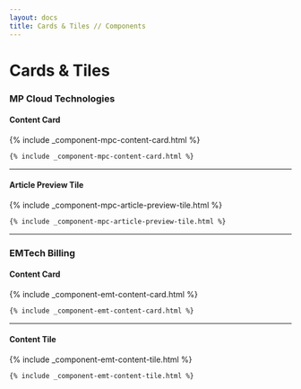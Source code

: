 ```yaml
---
layout: docs
title: Cards & Tiles // Components
---
```


# Cards & Tiles

### MP Cloud Technologies
#### Content Card
{% include _component-mpc-content-card.html %}

```html
{% include _component-mpc-content-card.html %}
```

----

#### Article Preview Tile
{% include _component-mpc-article-preview-tile.html %}
```html
{% include _component-mpc-article-preview-tile.html %}
```

----

### EMTech Billing
#### Content Card
{% include _component-emt-content-card.html %}
```html
{% include _component-emt-content-card.html %}
```

----

#### Content Tile
{% include _component-emt-content-tile.html %}
```html
{% include _component-emt-content-tile.html %}
```
